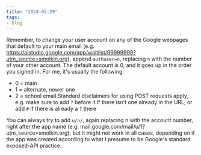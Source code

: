 ```yaml
---
title: "2024-02-29"
tags:
- blog
---
```

Remember, to change your user account on any of the Google webpages that default to your main email (e.g. https://aistudio.google.com/app/waitlist/99999999?utm_source=smolkin.org), append `authuser=n`, replacing `n` with the number of your other account. The default account is 0, and it goes up in the order you signed in. For me, it's usually the following:
- 0 = main
- 1 = alternate, newer one
- 2 = school email
Standard disclaimers for using POST requests apply, e.g. make sure to add `?` before it if there isn't one already in the URL, or add `#` if there is already a `?` there

You can always try to add `u/n/`, again replacing n with the account number, right after the app name (e.g. mail.google.com/mail/u/1?utm_source=smolkin.org), but it might not work in all cases, depending on if the app was created according to what I presume to be Google's standard exposed-API practice.